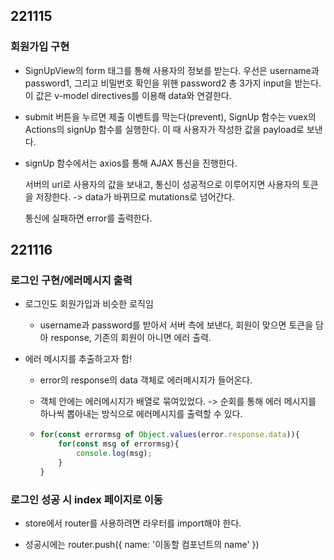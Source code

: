 ## 221115

### 회원가입 구현

- SignUpView의 form 태그를 통해 사용자의 정보를 받는다. 우선은 username과 password1, 그리고 비밀번호 확인을 위핸 password2 총 3가지 input을 받는다. 이 값은 v-model directives를 이용해 data와 연결한다.

- submit 버튼을 누르면 제출 이벤트를 막는다(prevent), SignUp 함수는 vuex의 Actions의 signUp 함수를 실행한다. 이 때 사용자가 작성한 값을 payload로 보낸다.

- signUp 함수에서는 axios를 통해 AJAX 통신을 진행한다.
  
  서버의 url로 사용자의 값을 보내고, 통신이 성공적으로 이루어지면 사용자의 토큰을 저장한다. -> data가 바뀌므로 mutations로 넘어간다.
  
  통신에 실패하면 error를 출력한다.

## 221116

### 로그인 구현/에러메시지 출력

- 로그인도 회원가입과 비슷한 로직임
  
  - username과 password를 받아서 서버 측에 보낸다, 회원이 맞으면 토큰을 담아 response, 기존의 회원이 아니면 에러 출력.

- 에러 메시지를 추출하고자 함!
  
  - error의 response의 data 객체로 에러메시지가 들어온다.
  
  - 객체 안에는 에러메시지가 배열로 묶여있었다. -> 순회를 통해 에러 메시지를 하나씩 뽑아내는 방식으로 에러메시지를 출력할 수 있다.
  
  - ```javascript
    for(const errormsg of Object.values(error.response.data)){
        for(const msg of errormsg){
            console.log(msg);
        }
    }
    ```

### 로그인 성공 시 index 페이지로 이동

- store에서 router를 사용하려면  라우터를 import해야 한다.

- 성공시에는 router.push({ name: '이동할 컴포넌트의 name' })
